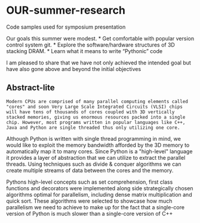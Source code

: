 # OUR-summer-research
Code samples used for symposium presentation 

Our goals this summer were modest.
	* Get comfortable with popular version control system git.
	* Explore the software/hardware structures of 3D stacking DRAM.
	* Learn what it means to write “Pythonic” code

I am pleased to share that we have not only achieved the intended goal but have also gone above and beyond the initial objectives

Abstract-lite
-------------
	Modern CPUs are comprised of many parallel computing elements called "cores" and soon Very Large Scale Integrated Circuits (VLSI) chips will have tens of thousands of cores coupled with 3D vertically stacked memories, giving us enormous resources packed into a single chip. However, most programs written in popular languages like C++, Java and Python are single threaded thus only utilizing one core.


  Although Python is written with single thread programming in mind, we would like to exploit the memory bandwidth afforded by the 3D memory to automatically map it to many cores. Since Python is a "high-level" language it provides a layer of abstraction that we can utilize to extract the parallel threads. Using techniques such as divide & conquer algorithms we can create multiple streams of data between the cores and the memory.


  Pythons high-level concepts such as set comprehension, first class functions and decorators were implemented along side strategically chosen algorithms optimal for parallelism, including dense matrix multiplication and quick sort. These algorithms were selected to showcase how much parallelism we need to achieve to make up for the fact that a single-core version of Python is much slower than a single-core version of C++
